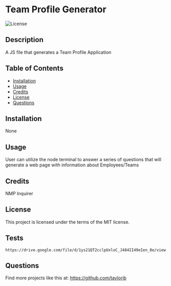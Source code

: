 # Team Profile Generator

![License](https://img.shields.io/badge/License-MIT-blue.svg)

## Description

A JS file that generates a Team Profile Application

## Table of Contents

- [Installation](#installation)
- [Usage](#usage)
- [Credits](#credits)
- [License](#license)
- [Questions](#questions)

## Installation

None

## Usage

User can utilize the node terminal to answer a series of questions that will generate a web page with information about Employees/Teams

## Credits

NMP Inquirer

## License

This project is licensed under the terms of the MIT license.

## Tests

`https://drive.google.com/file/d/1ys21QT2cclpUxloC_J484II49eIen_8e/view`

## Questions 

Find more projects like this at: https://github.com/taylorib
